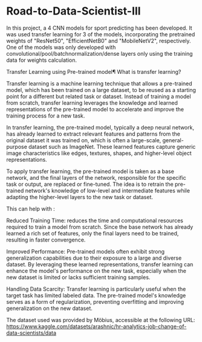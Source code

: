 # Road-to-Data-Scientist-III

In this project, a 4 CNN models for sport predicting has been developed. It was used transfer learning for 3 of the models, incorporating the pretrained weights of "ResNet50", "EfficientNetB0" and "MobileNetV2", respectively. One of the models was only developed with convolutional/pool/batchnormalization/dense layers only using the training data for weights calculation. 

Transfer Learning using Pre-trained model¶
What is transfer learning?

Transfer learning is a machine learning technique that allows a pre-trained model, which has been trained on a large dataset, to be reused as a starting point for a different but related task or dataset. Instead of training a model from scratch, transfer learning leverages the knowledge and learned representations of the pre-trained model to accelerate and improve the training process for a new task.

In transfer learning, the pre-trained model, typically a deep neural network, has already learned to extract relevant features and patterns from the original dataset it was trained on, which is often a large-scale, general-purpose dataset such as ImageNet. These learned features capture generic image characteristics like edges, textures, shapes, and higher-level object representations.

To apply transfer learning, the pre-trained model is taken as a base network, and the final layers of the network, responsible for the specific task or output, are replaced or fine-tuned. The idea is to retrain the pre-trained network's knowledge of low-level and intermediate features while adapting the higher-level layers to the new task or dataset.

This can help with :

Reduced Training Time: reduces the time and computational resources required to train a model from scratch. Since the base network has already learned a rich set of features, only the final layers need to be trained, resulting in faster convergence.

Improved Performance: Pre-trained models often exhibit strong generalization capabilities due to their exposure to a large and diverse dataset. By leveraging these learned representations, transfer learning can enhance the model's performance on the new task, especially when the new dataset is limited or lacks sufficient training samples.

Handling Data Scarcity: Transfer learning is particularly useful when the target task has limited labeled data. The pre-trained model's knowledge serves as a form of regularization, preventing overfitting and improving generalization on the new dataset.

The dataset used was provided by Möbius, accessible at the following URL: https://www.kaggle.com/datasets/arashnic/hr-analytics-job-change-of-data-scientists/data
